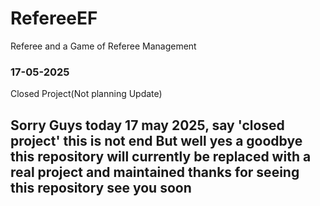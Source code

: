 # RefereeEF
 Referee and a Game of Referee Management

### 17-05-2025
Closed Project(Not planning Update)
<h2>Sorry Guys today 17 may 2025, say 'closed project' this is not end But well yes a goodbye this repository will currently be replaced with a real project and maintained thanks for seeing this repository see you soon </h2>
